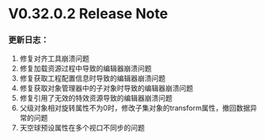 # V0.32.0.2 Release Note

### 更新日志：

1. 修复对齐工具崩溃问题
2. 修复加载资源过程中导致的编辑器崩溃问题
3. 修复获取工程配置信息时导致的编辑器崩溃问题
4. 修复获取对象管理器中的子对象时导致的编辑器崩溃问题
5. 修复引用了无效的特效资源导致的编辑器崩溃问题
6. 父级对象相对旋转属性不为0时，修改子集对象的transform属性，撤回数据异常的问题
7. 天空球预设属性在多个视口不同步的问题

